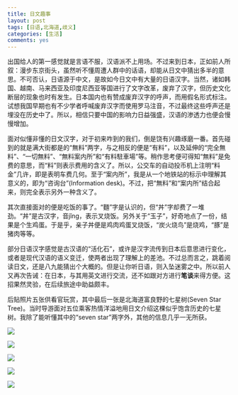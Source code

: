 ```yaml
---
title: 日文趣事
layout: post
tags: [日语,北海道,歧义]
categories: [生活]
comments: yes
---
```


出国给人的第一感觉就是言语不服，汉语派不上用场。不过来到日本，正如前人所叙：漫步东京街头，虽然听不懂周遭人群中的话语，却能从日文中猜出多半的意思。不可否认，日语源于中文，是故如今日文中有大量的日语汉字。当然，诸如韩国、越南、马来西亚及印度尼西亚等国进行了文字改革，废弃了汉字，但历史文化断层的现象也时有发生。日本国内也有赞成废弃汉字的呼声，而用假名形式标注。试想我国早期也有不少学者呼喊废弃汉字而使用罗马注音，不过最终这些呼声还是埋没在历史中了。所以，相信只要中国的影响力日益强盛，汉语的渗透力也便会慢慢增加。

面对似懂非懂的日文汉字，对于初来咋到的我们，倒是饶有兴趣琢磨一番。首先碰到的就是满大街都是的“無料”两字，与之相反的便是“有料”，以及延伸的“完全無料”、“一切無料”、“無料案内所”和“有料駐車場”等。稍作思考便可得知“無料”是免费的意思，而“料”则表示费用的含义了。所以，公交车的自动投币机上注明“料金”几许，即是表明车费几何。至于“案内所”，我是从一个地铁站的标示中理解其意义的，即为“咨询台”(Information desk)。不过，把“無料”和“案内所”结合起来，则完全表示另外一种含义了。

其次直接面对的便是吃饭的事了。“麵”字是认识的，但“丼”字却费了一堆劲。“丼”是古汉字，音jǐng，表示叉烧饭。另外关于“玉子”，好奇地点了一份，结果是个生鸡蛋。于是乎，亲子丼便是鸡肉鸡蛋叉烧饭，“炭火烧鸟”是烧鸡，“豚”是猪肉等等。

部分日语汉字感觉是古汉语的“活化石”，或许是汉字流传到日本后意思进行变化，或者是现代汉语的语义变迁，使两者出现了理解上的差池。不过总而言之，跳着阅读日文，还是八九能猜出个大概的。但是让你听日语，则入坠迷雾之中。所以前人又再次告诫：在日本，与其用英文进行交流，还不如跟对方进行**笔谈**来得方便。这招果然灵验，在后续旅途中助益颇丰。

后贴照片五张供看官玩赏，其中最后一张是北海道富良野的七星树(Seven Star Tree)。当时导游面对五位乘客热情洋溢地用日文介绍这棵似乎饱含历史的七星树。我除了能听懂其中的“seven star”两字外，其他的信息几乎一无所获。

![](http://sixf.org/files/images/2014/09/kunbu.jpg)

![](http://sixf.org/files/images/2014/09/xiaozi.jpg)

![](http://sixf.org/files/images/2014/09/beida.jpg)

![](http://sixf.org/files/images/2014/09/yinzuo.jpg)

![](http://sixf.org/files/images/2014/09/seven-star-tree.jpg)